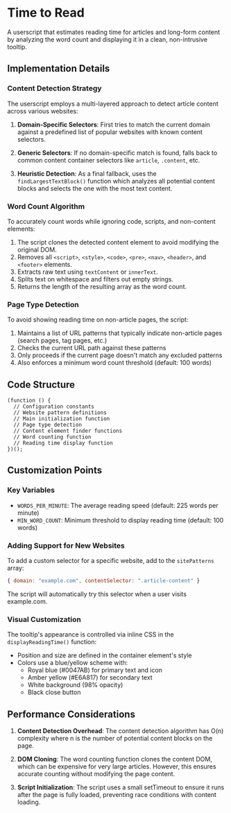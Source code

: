 # Time to Read

A userscript that estimates reading time for articles and long-form content by analyzing the word count and displaying it in a clean, non-intrusive tooltip.

## Implementation Details

### Content Detection Strategy

The userscript employs a multi-layered approach to detect article content across various websites:

1. **Domain-Specific Selectors**: First tries to match the current domain against a predefined list of popular websites with known content selectors.
   
2. **Generic Selectors**: If no domain-specific match is found, falls back to common content container selectors like `article`, `.content`, etc.

3. **Heuristic Detection**: As a final fallback, uses the `findLargestTextBlock()` function which analyzes all potential content blocks and selects the one with the most text content.

### Word Count Algorithm

To accurately count words while ignoring code, scripts, and non-content elements:

1. The script clones the detected content element to avoid modifying the original DOM.
2. Removes all `<script>`, `<style>`, `<code>`, `<pre>`, `<nav>`, `<header>`, and `<footer>` elements.
3. Extracts raw text using `textContent` or `innerText`.
4. Splits text on whitespace and filters out empty strings.
5. Returns the length of the resulting array as the word count.

### Page Type Detection

To avoid showing reading time on non-article pages, the script:

1. Maintains a list of URL patterns that typically indicate non-article pages (search pages, tag pages, etc.)
2. Checks the current URL path against these patterns
3. Only proceeds if the current page doesn't match any excluded patterns
4. Also enforces a minimum word count threshold (default: 100 words)

## Code Structure

```
(function () {
  // Configuration constants
  // Website pattern definitions
  // Main initialization function
  // Page type detection
  // Content element finder functions
  // Word counting function
  // Reading time display function
})();
```

## Customization Points

### Key Variables

- `WORDS_PER_MINUTE`: The average reading speed (default: 225 words per minute)
- `MIN_WORD_COUNT`: Minimum threshold to display reading time (default: 100 words)

### Adding Support for New Websites

To add a custom selector for a specific website, add to the `sitePatterns` array:

```javascript
{ domain: "example.com", contentSelector: ".article-content" }
```

The script will automatically try this selector when a user visits example.com.

### Visual Customization

The tooltip's appearance is controlled via inline CSS in the `displayReadingTime()` function:

- Position and size are defined in the container element's style
- Colors use a blue/yellow scheme with:
  - Royal blue (#0047AB) for primary text and icon
  - Amber yellow (#E6A817) for secondary text
  - White background (98% opacity)
  - Black close button

## Performance Considerations

1. **Content Detection Overhead**: The content detection algorithm has O(n) complexity where n is the number of potential content blocks on the page.

2. **DOM Cloning**: The word counting function clones the content DOM, which can be expensive for very large articles. However, this ensures accurate counting without modifying the page content.

3. **Script Initialization**: The script uses a small setTimeout to ensure it runs after the page is fully loaded, preventing race conditions with content loading.
